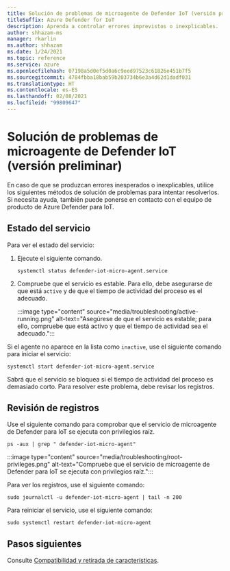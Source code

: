 ```yaml
---
title: Solución de problemas de microagente de Defender IoT (versión preliminar)
titleSuffix: Azure Defender for IoT
description: Aprenda a controlar errores imprevistos o inexplicables.
author: shhazam-ms
manager: rkarlin
ms.author: shhazam
ms.date: 1/24/2021
ms.topic: reference
ms.service: azure
ms.openlocfilehash: 07198a5d0ef5d0a6c9eed97523c61826e451b7f5
ms.sourcegitcommit: 4784fbba18bab59b203734b6e3a4d62d1dadf031
ms.translationtype: HT
ms.contentlocale: es-ES
ms.lasthandoff: 02/08/2021
ms.locfileid: "99809647"
---
```

# <a name="defender-iot-micro-agent-troubleshooting-preview"></a>Solución de problemas de microagente de Defender IoT (versión preliminar)

En caso de que se produzcan errores inesperados o inexplicables, utilice los siguientes métodos de solución de problemas para intentar resolverlos. Si necesita ayuda, también puede ponerse en contacto con el equipo de producto de Azure Defender para IoT.   

## <a name="service-status"></a>Estado del servicio 

Para ver el estado del servicio: 

1. Ejecute el siguiente comando.

    ```azurecli
    systemctl status defender-iot-micro-agent.service 
    ```

1. Compruebe que el servicio es estable. Para ello, debe asegurarse de que está `active` y de que el tiempo de actividad del proceso es el adecuado.

    :::image type="content" source="media/troubleshooting/active-running.png" alt-text="Asegúrese de que el servicio es estable; para ello, compruebe que está activo y que el tiempo de actividad sea el adecuado.":::

Si el agente no aparece en la lista como `inactive`, use el siguiente comando para iniciar el servicio:

```azurecli
systemctl start defender-iot-micro-agent.service 
```

Sabrá que el servicio se bloquea si el tiempo de actividad del proceso es demasiado corto. Para resolver este problema, debe revisar los registros.

## <a name="review-logs"></a>Revisión de registros 

Use el siguiente comando para comprobar que el servicio de microagente de Defender para IoT se ejecuta con privilegios raíz.

```azurecli
ps -aux | grep " defender-iot-micro-agent"
```

:::image type="content" source="media/troubleshooting/root-privileges.png" alt-text="Compruebe que el servicio de microagente de Defender para IoT se ejecuta con privilegios raíz.":::

Para ver los registros, use el siguiente comando:  

```azurecli
sudo journalctl -u defender-iot-micro-agent | tail -n 200 
```

Para reiniciar el servicio, use el siguiente comando: 

```azurecli
sudo systemctl restart defender-iot-micro-agent  
```

## <a name="next-steps"></a>Pasos siguientes

Consulte [Compatibilidad y retirada de características](edge-security-module-deprecation.md).
